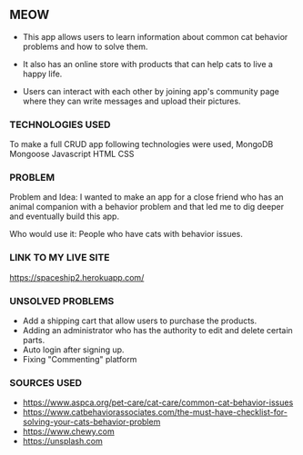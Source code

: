 ## MEOW

+ This app allows users to learn information about common cat behavior problems and how to solve them.

+ It also has an online store with products that can help cats to live a happy life.

+ Users can interact with each other by joining app's community page where they can write messages and upload their pictures.


### TECHNOLOGIES USED

To make a full CRUD app following technologies were used,
MongoDB
Mongoose
Javascript
HTML
CSS

### PROBLEM

Problem and Idea: I wanted to make an app for a close friend who has an animal companion with a behavior problem and that led me to dig deeper and eventually build this app.

Who would use it: People who have cats with behavior issues.

### LINK TO MY LIVE SITE

https://spaceship2.herokuapp.com/

### UNSOLVED PROBLEMS

+ Add a shipping cart that allow users to purchase the products.
+ Adding an administrator who has the authority to edit and delete certain parts.
+ Auto login after signing up.
+ Fixing "Commenting" platform

### SOURCES USED

+ https://www.aspca.org/pet-care/cat-care/common-cat-behavior-issues
+ https://www.catbehaviorassociates.com/the-must-have-checklist-for-solving-your-cats-behavior-problem
+ https://www.chewy.com
+ https://unsplash.com

